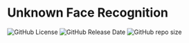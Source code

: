 # Unknown Face Recognition

![GitHub License](https://img.shields.io/github/license/adionmission/Unknown-Face-Recognition)
![GitHub Release Date](https://img.shields.io/github/release-date/adionmission/Unknown-Face-Recognition)
![GitHub repo size](https://img.shields.io/github/repo-size/adionmission/Unknown-Face-Recognition)
